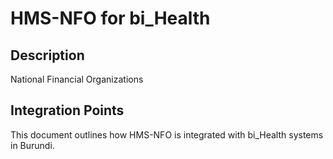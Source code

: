 # HMS-NFO for bi_Health

## Description

National Financial Organizations

## Integration Points

This document outlines how HMS-NFO is integrated with bi_Health systems in Burundi.
